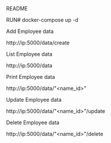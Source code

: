 README

RUN# docker-compose up -d

Add Employee data

http://ip:5000/data/create

List Employee data

http://ip:5000/data

Print Employee data

http://ip:5000/data/"<name_id>"

Update Employee data

http://ip:5000/data/"<name_id>"/update

Delete Employee data

http://ip:5000/data/"<name_id>"/delete
